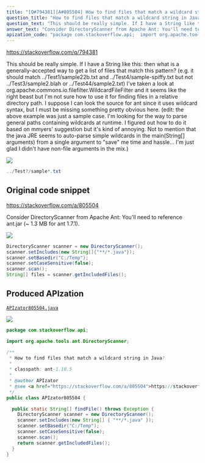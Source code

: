 ```yaml
---
title: "[Q#794381][A#805504] How to find files that match a wildcard string in Java?"
question_title: "How to find files that match a wildcard string in Java?"
question_text: "This should be really simple. If I have a String like this: then what is a generally-accepted way to get a list of files that match this pattern? (e.g. it should match ../Test1/sample22b.txt and ../Test4/sample-spiffy.txt but not ../Test3/sample2.blah or ../Test44/sample2.txt) I've taken a look at org.apache.commons.io.filefilter.WildcardFileFilter and it seems like the right beast but I'm not sure how to use it for finding files in a relative directory path. I suppose I can look the source for ant since it uses wildcard syntax, but I must be missing something pretty obvious here. (edit: the above example was just a sample case. I'm looking for the way to parse general paths containing wildcards at runtime. I figured out how to do it based on mmyers' suggestion but it's kind of annoying. Not to mention that the java JRE seems to auto-parse simple wildcards in the main(String[] arguments) from a single argument to \"save\" me time and hassle... I'm just glad I didn't have non-file arguments in the mix.)"
answer_text: "Consider DirectoryScanner from Apache Ant: You'll need to reference ant.jar (~ 1.3 MB for ant 1.7.1)."
apization_code: "package com.stackoverflow.api;  import org.apache.tools.ant.DirectoryScanner;  /**  * How to find files that match a wildcard string in Java?  *  * classpath: ant-1.10.5  *  * @author APIzator  * @see <a href=\"https://stackoverflow.com/a/805504\">https://stackoverflow.com/a/805504</a>  */ public class APIzator805504 {    public static String[] findFile() throws Exception {     DirectoryScanner scanner = new DirectoryScanner();     scanner.setIncludes(new String[] { \"**/*.java\" });     scanner.setBasedir(\"C:/Temp\");     scanner.setCaseSensitive(false);     scanner.scan();     return scanner.getIncludedFiles();   } }"
---
```


https://stackoverflow.com/q/794381

This should be really simple. If I have a String like this:
then what is a generally-accepted way to get a list of files that match this pattern? (e.g. it should match ../Test1/sample22b.txt and ../Test4/sample-spiffy.txt but not ../Test3/sample2.blah or ../Test44/sample2.txt)
I&#x27;ve taken a look at org.apache.commons.io.filefilter.WildcardFileFilter and it seems like the right beast but I&#x27;m not sure how to use it for finding files in a relative directory path.
I suppose I can look the source for ant since it uses wildcard syntax, but I must be missing something pretty obvious here.
(edit: the above example was just a sample case. I&#x27;m looking for the way to parse general paths containing wildcards at runtime. I figured out how to do it based on mmyers&#x27; suggestion but it&#x27;s kind of annoying. Not to mention that the java JRE seems to auto-parse simple wildcards in the main(String[] arguments) from a single argument to &quot;save&quot; me time and hassle... I&#x27;m just glad I didn&#x27;t have non-file arguments in the mix.)


<div class="code-logo"><img src="/stackoverflow.png" /></div>

```java
../Test?/sample*.txt
```


## Original code snippet

https://stackoverflow.com/a/805504

Consider DirectoryScanner from Apache Ant:
You&#x27;ll need to reference ant.jar (~ 1.3 MB for ant 1.7.1).

<div class="code-logo"><img src="/stackoverflow.png" /></div>

```java
DirectoryScanner scanner = new DirectoryScanner();
scanner.setIncludes(new String[]{"**/*.java"});
scanner.setBasedir("C:/Temp");
scanner.setCaseSensitive(false);
scanner.scan();
String[] files = scanner.getIncludedFiles();
```

## Produced APIzation

[`APIzator805504.java`](https://github.com/pasqualesalza/apization/raw/main/data/search/APIzator805504.java)

<div class="code-logo"><img src="/apizator.png" /></div>

```java
package com.stackoverflow.api;

import org.apache.tools.ant.DirectoryScanner;

/**
 * How to find files that match a wildcard string in Java?
 *
 * classpath: ant-1.10.5
 *
 * @author APIzator
 * @see <a href="https://stackoverflow.com/a/805504">https://stackoverflow.com/a/805504</a>
 */
public class APIzator805504 {

  public static String[] findFile() throws Exception {
    DirectoryScanner scanner = new DirectoryScanner();
    scanner.setIncludes(new String[] { "**/*.java" });
    scanner.setBasedir("C:/Temp");
    scanner.setCaseSensitive(false);
    scanner.scan();
    return scanner.getIncludedFiles();
  }
}

```